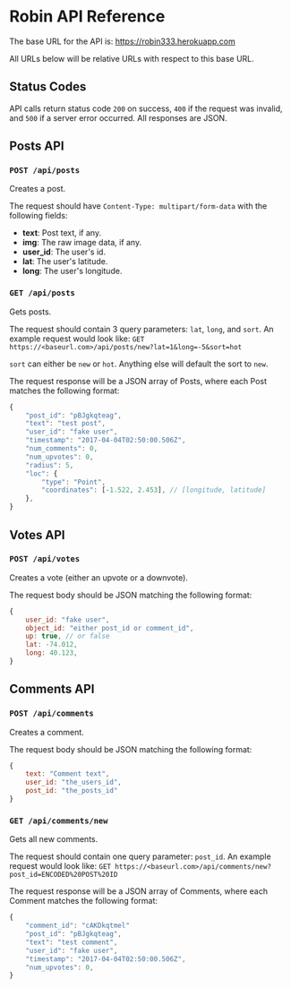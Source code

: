 # Robin API Reference

The base URL for the API is: https://robin333.herokuapp.com

All URLs below will be relative URLs with respect to this base URL.

## Status Codes

API calls return status code ```200``` on success, ```400``` if the request was invalid, and ```500``` if a server error occurred. All responses are JSON.

## Posts API

### ```POST /api/posts```

Creates a post.

The request should have ```Content-Type: multipart/form-data``` with the following fields:
* **text**: Post text, if any.
* **img**: The raw image data, if any.
* **user_id**: The user's id.
* **lat**: The user's latitude.
* **long**: The user's longitude.


### ```GET /api/posts```

Gets posts.

The request should contain 3 query parameters: ```lat```, ```long```, and ```sort```. An example request would look like:
```GET https://<baseurl.com>/api/posts/new?lat=1&long=-5&sort=hot```

```sort``` can either be ```new``` or ```hot```. Anything else will default the sort to ```new```.

The request response will be a JSON array of Posts, where each Post matches the following format:
```javascript
{
    "post_id": "pBJgkqteag",
    "text": "test post",
    "user_id": "fake user",
    "timestamp": "2017-04-04T02:50:00.506Z",
    "num_comments": 0,
    "num_upvotes": 0,
    "radius": 5,
    "loc": {
        "type": "Point",
        "coordinates": [-1.522, 2.453], // [longitude, latitude]
    },
}
```

## Votes API

### ```POST /api/votes```

Creates a vote (either an upvote or a downvote).

The request body should be JSON matching the following format:
```javascript
{
    user_id: "fake user",
    object_id: "either post_id or comment_id",
    up: true, // or false
    lat: -74.012,
    long: 40.123,
}
```

## Comments API

### ```POST /api/comments```

Creates a comment.

The request body should be JSON matching the following format:
```javascript
{
    text: "Comment text",
    user_id: "the_users_id",
    post_id: "the_posts_id"
}
```


### ```GET /api/comments/new```

Gets all new comments.

The request should contain one query parameter: ```post_id```. An example request would look like:
```GET https://<baseurl.com>/api/comments/new?post_id=ENCODED%20POST%20ID```

The request response will be a JSON array of Comments, where each Comment matches the following format:
```javascript
{
    "comment_id": "cAKDkqtmel"
    "post_id": "pBJgkqteag",
    "text": "test comment",
    "user_id": "fake user",
    "timestamp": "2017-04-04T02:50:00.506Z",
    "num_upvotes": 0,
}
```
